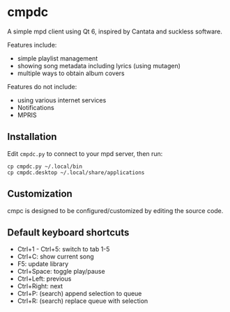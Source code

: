 # cmpdc
A simple mpd client using Qt 6, inspired by Cantata and suckless software.

Features include:
- simple playlist management
- showing song metadata including lyrics (using mutagen)
- multiple ways to obtain album covers

Features do not include:
- using various internet services
- Notifications
- MPRIS

## Installation
Edit ``cmpdc.py`` to connect to your mpd server, then run:
```
cp cmpdc.py ~/.local/bin
cp cmpdc.desktop ~/.local/share/applications
```

## Customization
cmpc is designed to be configured/customized by editing the source code.

## Default keyboard shortcuts
- Ctrl+1 - Ctrl+5: switch to tab 1-5
- Ctrl+C: show current song
- F5: update library
- Ctrl+Space: toggle play/pause
- Ctrl+Left: previous
- Ctrl+Right: next
- Ctrl+P: (search) append selection to queue
- Ctrl+R: (search) replace queue with selection
